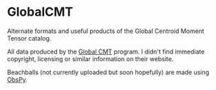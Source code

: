 GlobalCMT
=========

Alternate formats and useful products of the Global Centroid Moment Tensor catalog.

All data produced by the [Global CMT](http://www.globalcmt.org) program.  I didn't find immediate copyright, licensing or similar information on their website.

Beachballs (not currently uploaded but soon hopefully) are made using [ObsPy](www.obspy.org]).
